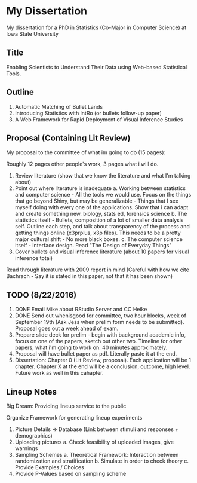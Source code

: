 # My Dissertation

My dissertation for a PhD in Statistics (Co-Major in Computer Science) at Iowa State University

## Title

Enabling Scientists to Understand Their Data using Web-based Statistical Tools.

## Outline

1. Automatic Matching of Bullet Lands
2. Introducing Statistics with intRo (or bullets follow-up paper)
3. A Web Framework for Rapid Deployment of Visual Inference Studies

## Proposal (Containing Lit Review)

My proposal to the committee of what im going to do (15 pages):

Roughly 12 pages other people's work, 3 pages what i will do.

1. Review literature (show that we know the literature and what I'm talking about)
2. Point out where literature is inadequate
    a. Working between statistics and computer science - All the tools we would use. Focus on the things that go beyond Shiny, but may be generalizable - Things that I see myself doing with every one of the applications. Show that i can adapt and create something new. biology, stats ed, forensics science
    b. The statistics itself - Bullets, composition of a lot of smaller data analysis self. Outline each step, and talk about transparency of the process and getting things online (x3prplus, x3p files). This needs to be a pretty major cultural shift - No more black boxes.
    c. The computer science itself - Interface design. Read "The Design of Everyday Things"
3. Cover bullets and visual inference literature (about 10 papers for visual inference total)

Read through literature with 2009 report in mind (Careful with how we cite Bachrach - Say it is stated in this paper, not that it has been shown)
    
## TODO (8/22/2016)

1. DONE Email Mike about RStudio Server and CC Heike
2. DONE Send out whenisgood for committee, two hour blocks, week of September 19th (Ask Jess when prelim form needs to be submitted). Proposal goes out a week ahead of exam.
3. Prepare slide deck for prelim - begin with background academic info, focus on one of the papers, sketch out other two. Timeline for other papers, what i'm going to work on. 40 minutes approximately.
4. Proposal will have bullet paper as pdf. Literally paste it at the end.
5. Dissertation: Chapter 0 (Lit Review, proposal). Each application will be 1 chapter. Chapter X at the end will be a conclusion, outcome, high level. Future work as well in this cahapter.

## Lineup Notes

Big Dream: Providing lineup service to the public

Organize Framework for generating lineup experiments

1. Picture Details -> Database (Link between stimuli and responses + demographics)
2. Uploading pictures
    a. Check feasibility of uploaded images, give warnings
3. Sampling Schemes
    a. Theoretical Framework: Interaction between randomization and stratification
    b. Simulate in order to check theory
    c. Provide Examples / Choices
4. Provide P-Values based on sampling scheme

